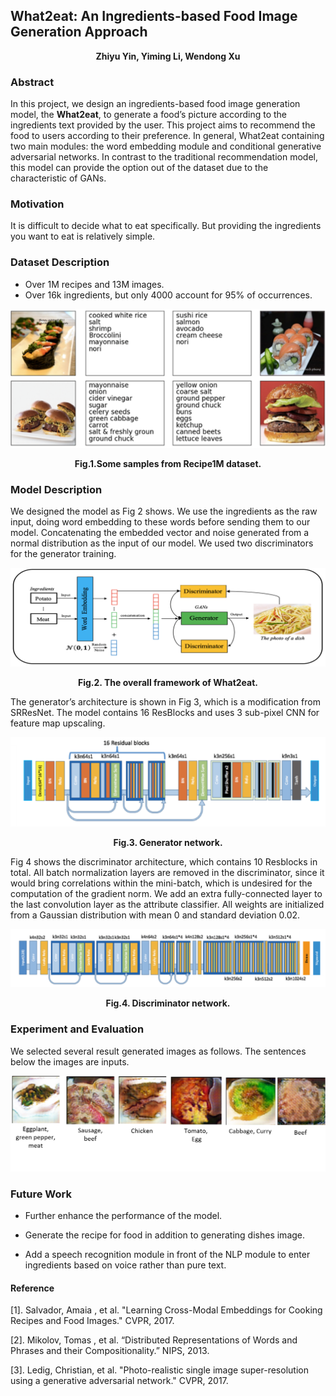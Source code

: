 ## What2eat: An Ingredients-based Food Image Generation Approach

<div align="center"><b>Zhiyu Yin, Yiming Li, Wendong Xu</b></div>

### Abstract

In this project, we design an ingredients-based food image generation model, the **What2eat**, to generate a food’s picture according to the ingredients text provided by the user. This project aims to recommend the food to users according to their preference. In general, What2eat containing two main modules: the word embedding module and conditional generative adversarial networks. In contrast to the traditional recommendation model, this model can provide the option out of the dataset due to the characteristic of GANs.



### Motivation

It is difficult to decide what to eat specifically. But providing the ingredients you want to eat is relatively simple.



### Dataset Description

- Over 1M recipes and 13M images.
- Over 16k ingredients, but only 4000 account for 95% of occurrences. 

![img](./img/2.png)

<div align="center"><b>Fig.1.Some samples from Recipe1M dataset.</b></div>



### Model Description

We designed the model as Fig 2 shows. We use the ingredients as the raw input, doing word embedding to these words before sending them to our model. Concatenating the embedded vector and noise generated from a normal distribution as the input of our model. We used two discriminators for the generator training.

![img](./img/3.png)

<div align="center"><b>Fig.2. The overall framework of What2eat.</b></div>



The generator’s architecture is shown in Fig 3, which is a modification from SRResNet. The model contains 16 ResBlocks and uses 3 sub-pixel CNN for feature map upscaling. 

![img](./img/4.png)

<div align="center"><b>Fig.3. Generator network.</b></div>



Fig 4 shows the discriminator architecture, which contains 10 Resblocks in total. All batch normalization layers are removed in the discriminator, since it would bring correlations within the mini-batch, which is undesired for the computation of the gradient norm. We add an extra fully-connected layer to the last convolution layer as the attribute classifier. All weights are initialized from a Gaussian distribution with mean 0 and standard deviation 0.02. 


![img](./img/5.png)

<div align="center"><b>Fig.4. Discriminator network.</b></div>



### Experiment and Evaluation

We selected several result generated images as follows. The sentences below the images are inputs.

![img](./img/6.png)



### Future Work

- Further enhance the performance of the model.

- Generate the recipe for food in addition to generating dishes image.

- Add a speech recognition module in front of the NLP module to enter ingredients based on voice rather than pure text.





#### Reference

[1]. Salvador, Amaia , et al. "Learning Cross-Modal Embeddings for Cooking Recipes and Food Images." CVPR, 2017.

[2]. Mikolov, Tomas , et al. “Distributed Representations of Words and Phrases and their Compositionality.” NIPS, 2013.

[3]. Ledig, Christian, et al. "Photo-realistic single image super-resolution using a generative adversarial network." CVPR, 2017.
